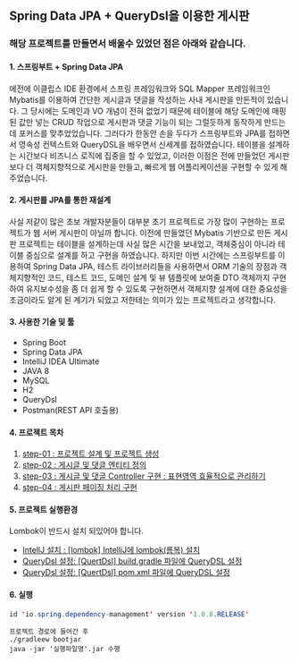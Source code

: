 ## Spring Data JPA + QueryDsl을 이용한 게시판

### 해당 프로젝트를 만들면서 배울수 있었던 점은 아래와 같습니다.

#### 1. 스프링부트 + Spring Data JPA

에전에 이클립스 IDE 환경에서 스프링 프레임워크와 SQL Mapper 프레임워크인 Mybatis를 이용하여 간단한 게시글과 댓글을 작성하는 사내 게시판을 만든적이 있습니다. 
그 당시에는 도메인과 VO 개념이 전혀 없었기 때문에 테이블에 해당 도메인에 매핑된 값만 넣는 CRUD 작업으로 게시판과 댓글 기능이 되는 그럴듯하게 동작하게 만드는데 포커스를 맞추었었습니다. 그러다가 한동안 손을 두다가 스프링부트와 JPA를 접하면서 영속성 컨텍스트와 QueryDSL을 배우면서 신세계를 접하였습니다. 테이블을 설계하는 시간보다 비즈니스 로직에 집중을 할 수 있었고, 이러한 이점은 전에 만들었던 게시판보다 더 객체지향적으로 게시판을 만들고, 빠르게 웹 어플리케이션을 구현할 수 있게 해주었습니다.


#### 2. 게시판를 JPA를 통한 재설계
사실 저같이 많은 초보 개발자분들이 대부분 초기 프로젝트로 가장 많이 구현하는 프로젝트가 웹 서버 게시판이 아닐까 합니다.
이전에 만들었던 Mybatis 기반으로 만든 게시판 프로젝트는 테이블을 설계하는데 사실 많은 시간을 보내었고, 객체중심이 아니라 테이블 중심으로 설계를 하고 구현을 하였습니다. 하지만 이번 시간에는 스프링부트를 이용하여 Spring Data JPA, 테스트 라이브러리들을 사용하면서 ORM 기술의 장점과 객체지향적인 코드, 테스트 코드, 도메인 설계 및 뷰 템플릿에 보여줄 DTO 객체까지 구현하여 유지보수성을 좀 더 쉽게 할 수 있도록 구현하면서 객체지향 설계에 대한 중요성을 조금이라도 알게 된 계기가 되었고 저한테는 의미가 있는 프로젝트라고 생각합니다.


#### 3. 사용한 기술 및 툴
- Spring Boot
- Spring Data JPA
- IntelliJ IDEA Ultimate 
- JAVA 8
- MySQL
- H2
- QueryDsl
- Postman(REST API 호출용)

#### 4. 프로젝트 목차

1. [step-01 : 프로젝트 설계 및 프로젝트 생성](https://github.com/sa1341/jpacommunity/blob/master/doc/board-1.md)
2. [step-02 : 게시글 및 댓글 엔티티 정의](https://github.com/sa1341/jpacommunity/blob/master/doc/board-2.md)
3. [step-03 : 게시글 및 댓글 Controller 구현 : 표현영역 효율적으로 관리하기](https://github.com/sa1341/jpacommunity/blob/master/doc/board-3.md)
4. [step-04 : 게시판 페이징 처리 구현](https://github.com/sa1341/jpacommunity/blob/master/doc/board-4.md)
#### 5. 프로젝트 실행환경
Lombok이 반드시 설치 되있어야 합니다.
* [IntellJ 설치 : [lombok] IntelliJ에 lombok(롬복) 설치](https://abettercode.tistory.com/72)
* [QueryDsl 설정: [QuertDsl] build.gradle 파일에 QueryDSL 설정](https://jojoldu.tistory.com/372)
* [QueryDsl 설정: [QuertDsl] pom.xml 파일에 QueryDSL 설정](https://webcoding-start.tistory.com/8?category=812502)

#### 6. 실행

```java
id 'io.spring.dependency-management' version '1.0.8.RELEASE' 
```

```
프로젝트 경로에 들어간 후
./gradleew bootjar
java -jar '실행파일명'.jar 수행
```



